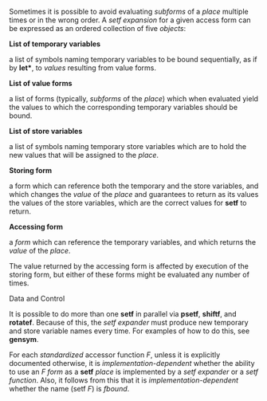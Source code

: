  



Sometimes it is possible to avoid evaluating *subforms* of a *place* multiple times or in the wrong order. A *setf expansion* for a given access form can be expressed as an ordered collection of five *objects*: 



**List of temporary variables** 



a list of symbols naming temporary variables to be bound sequentially, as if by **let\***, to *values* resulting from value forms. 



**List of value forms** 



a list of forms (typically, *subforms* of the *place*) which when evaluated yield the values to which the corresponding temporary variables should be bound. 



**List of store variables** 



a list of symbols naming temporary store variables which are to hold the new values that will be assigned to the *place*. 



**Storing form** 



a form which can reference both the temporary and the store variables, and which changes the *value* of the *place* and guarantees to return as its values the values of the store variables, which are the correct values for **setf** to return. 



**Accessing form** 



a *form* which can reference the temporary variables, and which returns the *value* of the *place*. 



The value returned by the accessing form is affected by execution of the storing form, but either of these forms might be evaluated any number of times. 



Data and Control 











It is possible to do more than one **setf** in parallel via **psetf**, **shiftf**, and **rotatef**. Because of this, the *setf expander* must produce new temporary and store variable names every time. For examples of how to do this, see **gensym**. 



For each *standardized* accessor function *F*, unless it is explicitly documented otherwise, it is *implementation-dependent* whether the ability to use an *F form* as a **setf** *place* is implemented by a *setf expander* or a *setf function*. Also, it follows from this that it is *implementation-dependent* whether the name (setf *F*) is *fbound*. 



